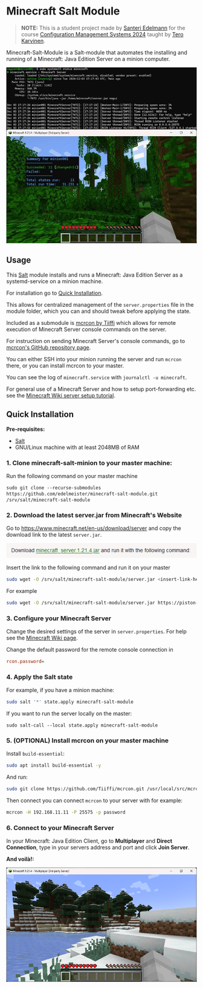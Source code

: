 # Minecraft Salt Module

> **NOTE:** This is a student project made by [Santeri Edelmann](https://github.com/edelmeister) for the course [Configuration Management Systems 2024](https://terokarvinen.com/palvelinten-hallinta/) taught by [Tero Karvinen](https://terokarvinen.com/).

Minecraft-Salt-Module is a Salt-module that automates the installing and running of a Minecraft: Java Edition Server on a minion computer.

![alt text](images/image-3.jpeg)

## Usage

This [Salt](https://docs.saltproject.io/salt/install-guide/en/latest/) module installs and runs a Minecraft: Java Edition Server as a systemd-service on a minion machine.

For installation go to [Quick Installation](#quick-installation).

This allows for centralized management of the ``server.properties`` file in the module folder, which you can and should tweak before applying the state.

Included as a submodule is [mcrcon by Tiiffi](https://github.com/Tiiffi/mcrcon) which allows for remote execution of Minecraft Server console commands on the server.

For instruction on sending Minecraft Server's console commands, go to [mcrcon's GitHub repository page](https://github.com/Tiiffi/mcrcon).

You can either SSH into your minion running the server and run ``mcrcon`` there, or you can install mcrcon to your master.

You can see the log of ``minecraft.service`` with ``journalctl -u minecraft``.

For general use of a Minecraft Server and how to setup port-forwarding etc. see the [Minecraft Wiki server setup tutorial](https://minecraft.wiki/w/Tutorial:Setting_up_a_server).

## Quick Installation

**Pre-requisites:** 
- [Salt](https://docs.saltproject.io/salt/install-guide/en/latest/)
- GNU/Linux machine with at least 2048MB of RAM

### 1. Clone minecraft-salt-minion to your master machine:

Run the following command on your master machine

```
sudo git clone --recurse-submodules https://github.com/edelmeister/minecraft-salt-module.git /srv/salt/minecraft-salt-module
```

### 2. Download the latest server.jar from Minecraft's Website

Go to https://www.minecraft.net/en-us/download/server and copy the download link to the latest ``server.jar``.

![alt text](images/image-1.png)

Insert the link to the following command and run it on your master

```bash
sudo wget -O /srv/salt/minecraft-salt-module/server.jar <insert-link-here>
```

For example

```bash
sudo wget -O /srv/salt/minecraft-salt-module/server.jar https://piston-data.mojang.com/v1/objects/4707d00eb834b446575d89a61a11b5d548d8c001/server.jar
```

### 3. Configure your Minecraft Server

Change the desired settings of the server in ``server.properties``. For help see the [Minecraft Wiki page](https://minecraft.wiki/w/Server.properties).

Change the default password for the remote console connection in

```ini
rcon.password=
```

### 4. Apply the Salt state

For example, if you have a minion machine:

```bash
sudo salt '*' state.apply minecraft-salt-module
```

If you want to run the server locally on the master:

```
sudo salt-call --local state.apply minecraft-salt-module
```

### 5. (OPTIONAL) Install mcrcon on your master machine

Install ``build-essential``:

```bash
sudo apt install build-essential -y
```

And run:

```bash
sudo git clone https://github.com/Tiiffi/mcrcon.git /usr/local/src/mcrcon && cd /usr/local/src/mcrcon && sudo make && sudo make install
```

Then connect you can connect ``mcrcon`` to your server with for example:

```bash
mcrcon -H 192.168.11.11 -P 25575 -p password
```

### 6. Connect to your Minecraft Server

In your Minecraft: Java Edition Client, go to __Multiplayer__ and __Direct Connection__, type in your servers address and port and click __Join Server__.

__And voilà!:__

![Minecraft](images/image-2.png)
